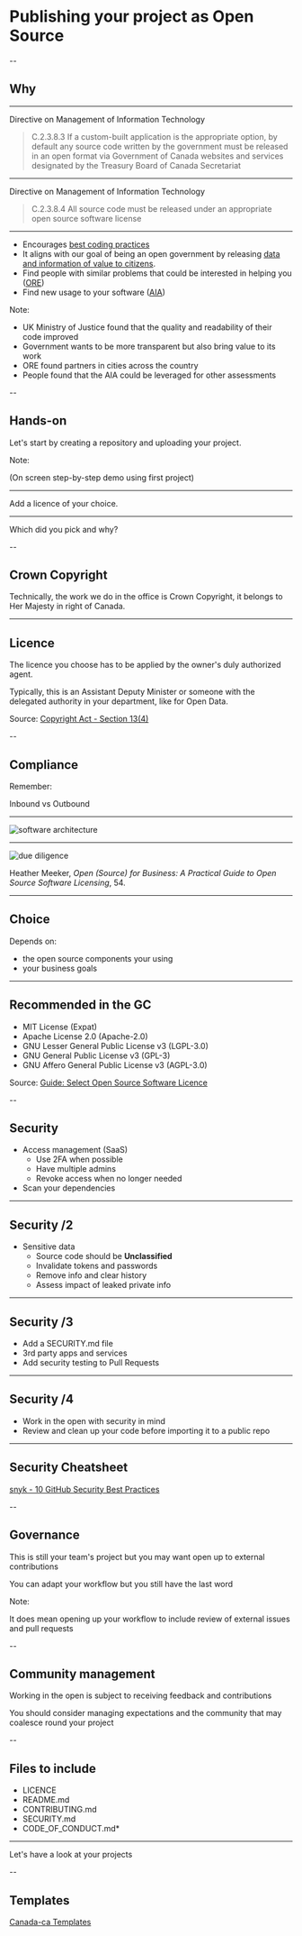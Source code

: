 # Publishing your project as Open Source

<!--markdownlint-disable MD035-->

--

## Why

---

Directive on Management of Information Technology

>C.2.3.8.3 If a custom-built application is the appropriate option, by default any source code written by the government must be released in an open format via Government of Canada websites and services designated by the Treasury Board of Canada Secretariat

---

Directive on Management of Information Technology

>C.2.3.8.4 All source code must be released under an appropriate open source software license

---

* Encourages [best coding practices](https://mojdigital.blog.gov.uk/2017/02/21/why-we-code-in-the-open/)
* It aligns with our goal of being an open government by releasing [data and information of value to citizens](https://www.tbs-sct.gc.ca/pol/doc-eng.aspx?id=28108#sec5.1).
* Find people with similar problems that could be interested in helping you ([ORE](https://github.com/canada-ca/ore-ero))
* Find new usage to your software ([AIA](https://github.com/canada-ca/aia-eia-js))

Note:

* UK Ministry of Justice found that the quality and readability of their code improved
* Government wants to be more transparent but also bring value to its work
* ORE found partners in cities across the country
* People found that the AIA could be leveraged for other assessments

--

## Hands-on

Let's start by creating a repository and uploading your project.

Note:

(On screen step-by-step demo using first project)

---

Add a licence of your choice.

---

Which did you pick and why?

--

## Crown Copyright

Technically, the work we do in the office is Crown Copyright, it belongs to Her Majesty in right of Canada.

---

## Licence

The licence you choose has to be applied by the owner's duly authorized agent.

Typically, this is an Assistant Deputy Minister or someone with the delegated authority in your department, like for Open Data.

Source: [Copyright Act - Section 13(4)](https://laws-lois.justice.gc.ca/eng/acts/C-42/page-4.html#s-13ss-(4)ID0EBFA)

--

## Compliance

Remember:

Inbound vs Outbound

---

![software architecture](../assets/soft-arch.png)

---

![due diligence](../assets/due-diligence.png)

Heather Meeker, _Open (Source) for Business: A Practical Guide to Open Source Software Licensing_, 54.

---

## Choice

Depends on:

* the open source components your using
* your business goals

---

## Recommended in the GC

* MIT License (Expat)
* Apache License 2.0 (Apache-2.0)
* GNU Lesser General Public License v3 (LGPL-3.0)
* GNU General Public License v3 (GPL-3)
* GNU Affero General Public License v3 (AGPL-3.0)

Source: [Guide: Select Open Source Software Licence](https://github.com/canada-ca/open-source-logiciel-libre/blob/master/en/guides/publishing-open-source-code.md#select-open-source-software-licence)

--

## Security

* Access management (SaaS)
  * Use 2FA when possible
  * Have multiple admins
  * Revoke access when no longer needed
* Scan your dependencies

---

## Security /2

* Sensitive data
  * Source code should be **Unclassified**
  * Invalidate tokens and passwords
  * Remove info and clear history
  * Assess impact of leaked private info

---

## Security /3

* Add a SECURITY.md file
* 3rd party apps and services
* Add security testing to Pull Requests

---

## Security /4

* Work in the open with security in mind
* Review and clean up your code before importing it to a public repo

---

## Security Cheatsheet

[snyk - 10 GitHub Security Best Practices](https://res.cloudinary.com/snyk/image/upload/v1535626770/blog/10_GitHub_Security_Best_Practices_cheat_sheet.pdf)

--

## Governance

This is still your team's project but you may want open up to external contributions

You can adapt your workflow but you still have the last word

Note:

It does mean opening up your workflow to include review of external issues and pull requests

--

## Community management

Working in the open is subject to receiving feedback and contributions

You should consider managing expectations and the community that may coalesce round your project

--

## Files to include

* LICENCE
* README.md
* CONTRIBUTING.md
* SECURITY.md
* CODE_OF_CONDUCT.md*

---

Let's have a look at your projects

--

## Templates

[Canada-ca Templates](https://github.com/canada-ca/template-gabarit)

<!--markdownlint-enable MD035-->